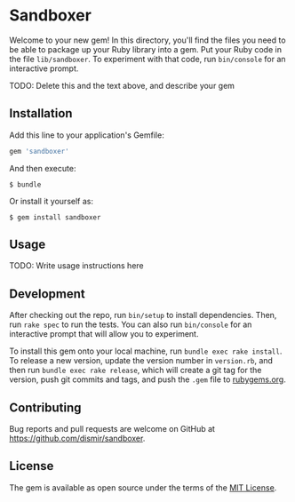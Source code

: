 # Sandboxer

Welcome to your new gem! In this directory, you'll find the files you need to be able to package up your Ruby library into a gem. Put your Ruby code in the file `lib/sandboxer`. To experiment with that code, run `bin/console` for an interactive prompt.

TODO: Delete this and the text above, and describe your gem

## Installation

Add this line to your application's Gemfile:

```ruby
gem 'sandboxer'
```

And then execute:

    $ bundle

Or install it yourself as:

    $ gem install sandboxer

## Usage

TODO: Write usage instructions here

## Development

After checking out the repo, run `bin/setup` to install dependencies. Then, run `rake spec` to run the tests. You can also run `bin/console` for an interactive prompt that will allow you to experiment.

To install this gem onto your local machine, run `bundle exec rake install`. To release a new version, update the version number in `version.rb`, and then run `bundle exec rake release`, which will create a git tag for the version, push git commits and tags, and push the `.gem` file to [rubygems.org](https://rubygems.org).

## Contributing

Bug reports and pull requests are welcome on GitHub at https://github.com/dismir/sandboxer.

## License

The gem is available as open source under the terms of the [MIT License](https://opensource.org/licenses/MIT).
